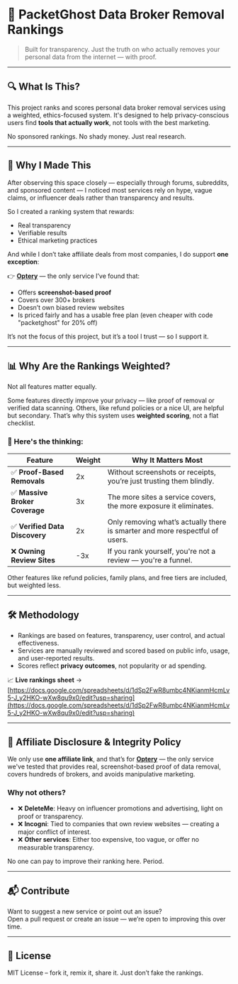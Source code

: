# 🧼 PacketGhost Data Broker Removal Rankings

> Built for transparency. Just the truth on who actually removes your personal data from the internet — with proof.

---

## 🔍 What Is This?

This project ranks and scores personal data broker removal services using a weighted, ethics-focused system. It's designed to help privacy-conscious users find **tools that actually work**, not tools with the best marketing.

No sponsored rankings. No shady money. Just real research.

---

## 🧠 Why I Made This

After observing this space closely — especially through forums, subreddits, and sponsored content — I noticed most services rely on hype, vague claims, or influencer deals rather than transparency and results.

So I created a ranking system that rewards:
- Real transparency
- Verifiable results
- Ethical marketing practices

And while I don’t take affiliate deals from most companies, I do support **one exception**:

👉 **[Optery](https://get.optery.com/ev1xqres14zd)** — the only service I’ve found that:
- Offers **screenshot-based proof**
- Covers over 300+ brokers
- Doesn’t own biased review websites
- Is priced fairly and has a usable free plan (even cheaper with code "packetghost" for 20% off)

It’s not the focus of this project, but it’s a tool I trust — so I support it.

---

## 📊 Why Are the Rankings Weighted?

Not all features matter equally.

Some features directly improve your privacy — like proof of removal or verified data scanning. Others, like refund policies or a nice UI, are helpful but secondary. That’s why this system uses **weighted scoring**, not a flat checklist.

### 🔑 Here's the thinking:

| Feature                        | Weight | Why It Matters Most |
|-------------------------------|--------|----------------------|
| ✅ **Proof-Based Removals**   | 2x     | Without screenshots or receipts, you’re just trusting them blindly. |
| ✅ **Massive Broker Coverage**| 3x     | The more sites a service covers, the more exposure it eliminates. |
| ✅ **Verified Data Discovery**| 2x     | Only removing what’s actually there is smarter and more respectful of users. |
| ❌ **Owning Review Sites**    | -3x    | If you rank yourself, you're not a review — you're a funnel. |

Other features like refund policies, family plans, and free tiers are included, but weighted less.

---

## 🛠 Methodology

- Rankings are based on features, transparency, user control, and actual effectiveness.
- Services are manually reviewed and scored based on public info, usage, and user-reported results.
- Scores reflect **privacy outcomes**, not popularity or ad spending.

📈 **Live rankings sheet** →  
[https://docs.google.com/spreadsheets/d/1dSp2FwR8umbc4NKianmHcmLv5-J_y2HKO-wXw8qu9x0/edit?usp=sharing](https://docs.google.com/spreadsheets/d/1dSp2FwR8umbc4NKianmHcmLv5-J_y2HKO-wXw8qu9x0/edit?usp=sharing)

---

## 🤝 Affiliate Disclosure & Integrity Policy

We only use **one affiliate link**, and that’s for **[Optery](https://get.optery.com/ev1xqres14zd)** — the only service we've tested that provides real, screenshot-based proof of data removal, covers hundreds of brokers, and avoids manipulative marketing.

### Why not others?

- ❌ **DeleteMe**: Heavy on influencer promotions and advertising, light on proof or transparency.
- ❌ **Incogni**: Tied to companies that own review websites — creating a major conflict of interest.
- ❌ **Other services**: Either too expensive, too vague, or offer no measurable transparency.

No one can pay to improve their ranking here. Period.

---

## 📬 Contribute

Want to suggest a new service or point out an issue?  
Open a pull request or create an issue — we’re open to improving this over time.

---

## 📜 License

MIT License – fork it, remix it, share it. Just don’t fake the rankings.
